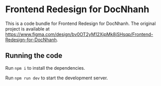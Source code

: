 
  # Frontend Redesign for DocNhanh

  This is a code bundle for Frontend Redesign for DocNhanh. The original project is available at https://www.figma.com/design/bv0OT2yM12XjpMk8jSHsqp/Frontend-Redesign-for-DocNhanh.

  ## Running the code

  Run `npm i` to install the dependencies.

  Run `npm run dev` to start the development server.
  